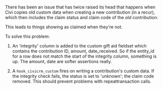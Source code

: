 There has been an issue that has twice raised its head that happens when Civi
copies old custom data when creating a new contribution (in a recur), which then
includes the claim status and claim code of the *old* contribution.

This leads to things showing as claimed when they're not.

To solve this problem:

1. An 'integrity' column is added to the custom gift aid fieldset which contains
   the contribution ID, amount, date_received. So if the entity_id for a row does
   not match the start of the integrity column, something is up. The amount, date
   are softer assertions really.

2. A `hook_civicrm_custom` fires on writing a contribution's custom data. If
   the integrity check fails, the status is set to 'unknown'; the claim code removed.
   This should prevent problems with repeattransaction calls.

